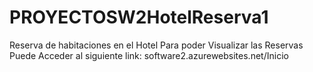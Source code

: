 # PROYECTOSW2HotelReserva1
Reserva de habitaciones en el Hotel
Para poder Visualizar las Reservas Puede Acceder al siguiente link: software2.azurewebsites.net/Inicio
